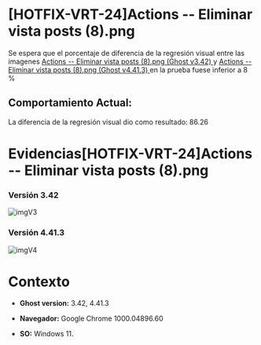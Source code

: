# [HOTFIX-VRT-24]Actions -- Eliminar vista posts (8).png

Se espera que el porcentaje de diferencia de la regresión visual entre las imagenes [Actions -- Eliminar vista posts (8).png (Ghost v3.42) ](https://github.com/j-albarracin-uniandes/pruebas-automatizadas/blob/master/pruebas/backstopjs/backstop_data/bitmaps_reference/host_Actions_--_Eliminar_vista_posts_8png_0_document_0_default.png) y [Actions -- Eliminar vista posts (8).png (Ghost v4.41.3) ](https://github.com/j-albarracin-uniandes/pruebas-automatizadas/tree/master/pruebas/backstopjs/backstop_data/bitmaps_test/20220513-141203/failed_diff_host_Actions_--_Eliminar_vista_posts_8png_0_document_0_default.png)  en la prueba fuese inferior a 8 %

## Comportamiento Actual:

La diferencia de la regresión visual dio como resultado: 86.26

# Evidencias[HOTFIX-VRT-24]Actions -- Eliminar vista posts (8).png

### Versión 3.42

![imgV3](3.42)

### Versión 4.41.3

![imgV4](https://github.com/j-albarracin-uniandes/pruebas-automatizadas/tree/master/pruebas/backstopjs/backstop_data/bitmaps_test/20220513-141203/failed_diff_host_Actions_--_Eliminar_vista_posts_8png_0_document_0_default.png)

# Contexto

+ **Ghost version:** 3.42, 4.41.3

+ **Navegador:** Google Chrome 1000.04896.60

+ **SO:** Windows 11.

